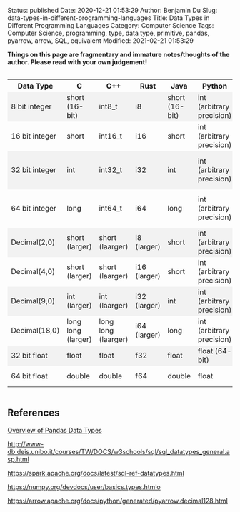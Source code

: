 Status: published
Date: 2020-12-21 01:53:29
Author: Benjamin Du
Slug: data-types-in-different-programming-languages
Title: Data Types in Different Programming Languages
Category: Computer Science
Tags: Computer Science, programming, type, data type, primitive, pandas, pyarrow, arrow, SQL, equivalent
Modified: 2021-02-21 01:53:29

**Things on this page are fragmentary and immature notes/thoughts of the author. Please read with your own judgement!**

<div style="overflow-x:auto;">
<style>
    tr:nth-child(even) {background-color: #f2f2f2}
</style>
<table style="width:100%">
  <tr>
    <th> Data Type </th>
    <th> C </th>
    <th> C++ </th>
    <th> Rust </th>
    <th> Java </th>
    <th> Python </th>
    <th> numpy </th>
    <th> pyarrow </th>
    <th> Spark SQL </th>
    <th> SQL </th>
  </tr>
  <tr>
    <td> 8 bit integer </td>
    <td> short (16-bit)</td>
    <td> int8_t </td>
    <td> i8 </td>
    <td> short (16-bit) </td>
    <td> int (arbitrary precision) </td>
    <td> int8 </td>
    <td> </td>
    <td> TinyInt </td>
    <td> TinyInt or Decimal(3, 0) (slight larger) </td>
  </tr>
  <tr>
    <td> 16 bit integer </td>
    <td> short </td>
    <td> int16_t </td>
    <td> i16 </td>
    <td> short </td>
    <td> int (arbitrary precision) </td>
    <td> int16 </td>
    <td> </td>
    <td> SmallInt </td>
    <td> SmallInt or Decimal(5, 0) (slight larger) </td>
  </tr>
  <tr>
    <td> 32 bit integer </td>
    <td> int </td>
    <td> int32_t </td>
    <td> i32 </td>
    <td> int </td>
    <td> int (arbitrary precision) </td>
    <td> int32 </td>
    <td> </td>
    <td> Int </td>
    <td> Int or Decimal(10, 0) (slight larger) </td>
  </tr>
  <tr>
    <td> 64 bit integer </td>
    <td> long </td>
    <td> int64_t </td>
    <td> i64 </td>
    <td> long </td>
    <td> int (arbitrary precision) </td>
    <td> int64 </td>
    <td> </td>
    <td> BigInt </td>
    <td> BigInt or Decimal(18,0) (slight smaller) </td>
  </tr>
  <tr>
    <td> Decimal(2,0) </td>
    <td> short (larger) </td>
    <td> short (laarger) </td>
    <td> i8 (larger) </td>
    <td> short </td>
    <td> int (arbitrary precision) </td>
    <td> int8 (larger) </td>
    <td> </td>
    <td> Decimal(2,0) or TinyInt (slight larger) </td>
    <td> Decimal(2,0) </td>
  </tr>
  <tr>
    <td> Decimal(4,0) </td>
    <td> short (larger) </td>
    <td> short (laarger) </td>
    <td> i16 (larger) </td>
    <td> short </td>
    <td> int (arbitrary precision) </td>
    <td> int16 (larger) </td>
    <td> </td>
    <td> Decimal(4,0) or SmallInt (larger) </td>
    <td> Decimal(4,0) </td>
  </tr>
  <tr>
    <td> Decimal(9,0) </td>
    <td> int (larger) </td>
    <td> int (laarger) </td>
    <td> i32 (larger) </td>
    <td> int </td>
    <td> int (arbitrary precision) </td>
    <td> int32 (larger) </td>
    <td> </td>
    <td> Decimal(9,0) or Int (larger) </td>
    <td> Decimal(9,0) </td>
  </tr>
  <tr>
    <td> Decimal(18,0) </td>
    <td> long long (larger) </td>
    <td> long long (laarger) </td>
    <td> i64 (larger) </td>
    <td> long </td>
    <td> int (arbitrary precision) </td>
    <td> int64 (larger) </td>
    <td> </td>
    <td> Decimal(18,0) or BigInt (larger) </td>
    <td> Decimal(18,0) </td>
  </tr>
  <tr>
    <td> 32 bit float </td>
    <td> float </td>
    <td> float </td>
    <td> f32 </td>
    <td> float </td>
    <td> float (64-bit) </td>
    <td> float64 </td>
    <td> </td>
    <td> decimal(n,k) or float </td>
    <td> decimal(n,k) </td>
  </tr>
  <tr>
    <td> 64 bit float </td>
    <td> double </td>
    <td> double </td>
    <td> f64 </td>
    <td> double </td>
    <td> float </td>
    <td> float64 </td>
    <td> </td>
    <td> decimal(n,k) or double </td>
    <td> decimal(n,k) </td>
  </tr>
  
</table>
</div>


## References 

[Overview of Pandas Data Types](https://pbpython.com/pandas_dtypes.html)

http://www-db.deis.unibo.it/courses/TW/DOCS/w3schools/sql/sql_datatypes_general.asp.html

https://spark.apache.org/docs/latest/sql-ref-datatypes.html

https://numpy.org/devdocs/user/basics.types.htmlo

https://arrow.apache.org/docs/python/generated/pyarrow.decimal128.html